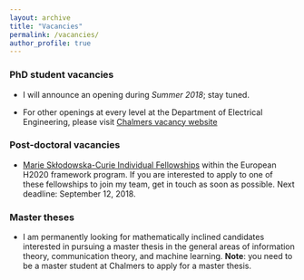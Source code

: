 ```yaml
---
layout: archive
title: "Vacancies"
permalink: /vacancies/
author_profile: true
---
```


### PhD student vacancies

- I will announce an opening during *Summer 2018*; stay tuned.

- For other openings at every level at the Department of Electrical Engineering, please visit [Chalmers vacancy website](http://www.chalmers.se/en/about-chalmers/vacancies/Pages/default.aspx)
 

### Post-doctoral vacancies

- [Marie Skłodowska-Curie Individual Fellowships](http://ec.europa.eu/research/participants/portal/desktop/en/opportunities/h2020/calls/h2020-msca-if-2018.html#c,topics=callIdentifier/t/H2020-MSCA-IF-2018/1/1/1/default-group&callStatus/t/Forthcoming/1/1/0/default-group&callStatus/t/Open/1/1/0/default-group&callStatus/t/Closed/1/1/0/default-group&+identifier/desc) within the European H2020 framework program. If you are interested to apply to one of these fellowships to join my team, get in touch as soon as possible. Next deadline: September 12, 2018.


### Master theses

- I am permanently looking for mathematically inclined candidates interested in pursuing a master thesis in the general areas of information theory, communication theory, and machine learning. **Note**: you need to be a master student at Chalmers to apply for a master thesis. 
